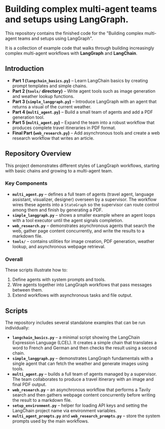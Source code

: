 # Building complex multi-agent teams and setups using LangGraph.

This repository contains the finished code for the "Building complex multi-agent teams and setups using LangGraph".

It is a collection of example code that walks through building increasingly complex multi-agent workflows with **LangGraph** and **LangChain**.


## Introduction



- **Part 1 (`langchain_basics.py`)** – Learn LangChain basics by creating prompt templates and simple chains.
- **Part 2 (`tools/` directory)** – Write agent tools such as image generation and weather lookup functions.
- **Part 3 (`simple_langgraph.py`)** – Introduce LangGraph with an agent that returns a visual of the current weather.
- **Part 4 (`multi_agent.py`)** – Build a small team of agents and add a PDF generation tool.
- **Part 5 (`multi_agent.py`)** – Expand the team into a robust workflow that produces complete travel itineraries in PDF format.
- **Final Part (`web_research.py`)** – Add asynchronous tools and create a web research workflow that writes an article.

## Repository Overview

This project demonstrates different styles of LangGraph workflows, starting with basic chains and growing to a multi-agent team.

### Key Components

- **`multi_agent.py`** – defines a full team of agents (travel agent, language assistant, visualizer, designer) overseen by a supervisor. The workflow wires these agents into a `StateGraph` so the supervisor can route control among them and finish by generating a PDF.
- **`simple_langgraph.py`** – shows a smaller example where an agent loops with a tool executor until the agent signals completion.
- **`web_research.py`** – demonstrates asynchronous agents that search the web, gather page content concurrently, and write the results to a markdown file.
- **`tools/`** – contains utilities for image creation, PDF generation, weather lookup, and asynchronous webpage retrieval.

### Overall

These scripts illustrate how to:
1. Define agents with system prompts and tools.
2. Wire agents together into LangGraph workflows that pass messages between them.
3. Extend workflows with asynchronous tasks and file output.

## Scripts

The repository includes several standalone examples that can be run individually:

- **`langchain_basics.py`** – a minimal script showing the LangChain Expression
  Language (LCEL). It creates a simple chain that translates a word to French
  and German and then checks the result using a second chain.
- **`simple_langgraph.py`** – demonstrates LangGraph fundamentals with a single
  agent that can fetch the weather and generate images using tools.
- **`multi_agent.py`** – builds a full team of agents managed by a supervisor.
  The team collaborates to produce a travel itinerary with an image and final
  PDF output.
- **`web_research.py`** – an asynchronous workflow that performs a Tavily search
  and then gathers webpage content concurrently before writing the result to a
  markdown file.
- **`setup_environment.py`** – helper for loading API keys and setting the
  LangChain project name via environment variables.
- **`multi_agent_prompts.py`** and **`web_research_prompts.py`** – store the
  system prompts used by the main workflows.


